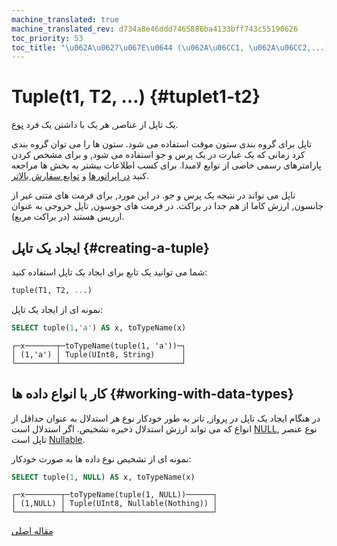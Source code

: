 ```yaml
---
machine_translated: true
machine_translated_rev: d734a8e46ddd7465886ba4133bff743c55190626
toc_priority: 53
toc_title: "\u062A\u0627\u067E\u0644 (\u062A\u06CC1, \u062A\u06CC2,...)"
---
```


# Tuple(t1, T2, …) {#tuplet1-t2}

یک تاپل از عناصر, هر یک با داشتن یک فرد [نوع](index.md#data_types).

تاپل برای گروه بندی ستون موقت استفاده می شود. ستون ها را می توان گروه بندی کرد زمانی که یک عبارت در یک پرس و جو استفاده می شود, و برای مشخص کردن پارامترهای رسمی خاصی از توابع لامبدا. برای کسب اطلاعات بیشتر به بخش ها مراجعه کنید [در اپراتورها](../../sql-reference/statements/select.md) و [توابع سفارش بالاتر](../../sql-reference/functions/higher-order-functions.md).

تاپل می تواند در نتیجه یک پرس و جو. در این مورد, برای فرمت های متنی غیر از جانسون, ارزش کاما از هم جدا در براکت. در فرمت های جوسون, تاپل خروجی به عنوان ارریس هستند (در براکت مربع).

## ایجاد یک تاپل {#creating-a-tuple}

شما می توانید یک تابع برای ایجاد یک تاپل استفاده کنید:

``` sql
tuple(T1, T2, ...)
```

نمونه ای از ایجاد یک تاپل:

``` sql
SELECT tuple(1,'a') AS x, toTypeName(x)
```

``` text
┌─x───────┬─toTypeName(tuple(1, 'a'))─┐
│ (1,'a') │ Tuple(UInt8, String)      │
└─────────┴───────────────────────────┘
```

## کار با انواع داده ها {#working-with-data-types}

در هنگام ایجاد یک تاپل در پرواز, تاتر به طور خودکار نوع هر استدلال به عنوان حداقل از انواع که می تواند ارزش استدلال ذخیره تشخیص. اگر استدلال است [NULL](../../sql-reference/syntax.md#null-literal), نوع عنصر تاپل است [Nullable](nullable.md).

نمونه ای از تشخیص نوع داده ها به صورت خودکار:

``` sql
SELECT tuple(1, NULL) AS x, toTypeName(x)
```

``` text
┌─x────────┬─toTypeName(tuple(1, NULL))──────┐
│ (1,NULL) │ Tuple(UInt8, Nullable(Nothing)) │
└──────────┴─────────────────────────────────┘
```

[مقاله اصلی](https://clickhouse.tech/docs/en/data_types/tuple/) <!--hide-->
